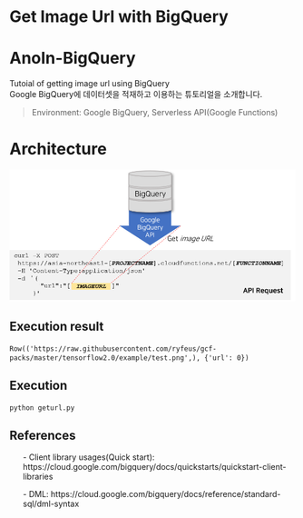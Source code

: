 # Get Image Url with BigQuery

# AnoIn-BigQuery
Tutoial of getting image url using BigQuery <br>
Google BigQuery에 데이터셋을 적재하고 이용하는 튜토리얼을 소개합니다. 
> Environment: Google BigQuery, Serverless API(Google Functions)

# Architecture
<img src="/Architecture.png" width="700px">

## Execution result
~~~
Row(('https://raw.githubusercontent.com/ryfeus/gcf-packs/master/tensorflow2.0/example/test.png',), {'url': 0})
~~~

## Execution
~~~
python geturl.py
~~~

## References
<ol> - Client library usages(Quick start): https://cloud.google.com/bigquery/docs/quickstarts/quickstart-client-libraries</ol>
<ol> - DML: https://cloud.google.com/bigquery/docs/reference/standard-sql/dml-syntax</ol>
